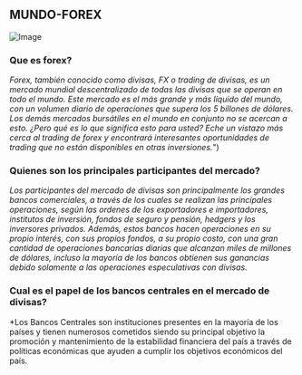 ## MUNDO-FOREX
![Image](https://espaciobit.com.ve/main/wp-content/uploads/2016/10/Forex-splash.jpg)

### Que es forex?
*Forex, también conocido como divisas, FX o trading de divisas, es un mercado mundial descentralizado de todas las divisas que se          operan en todo el mundo. Este mercado es el más grande y más líquido del mundo, con un volumen diario de operaciones que supera los 5      billones de dólares. Los demás mercados bursátiles en el mundo en conjunto no se acercan a esto. ¿Pero qué es lo que significa esto        para usted? Eche un vistazo más cerca al trading de forex y encontrará interesantes oportunidades de trading que no están disponibles      en otras inversiones.*")

### Quienes son los principales participantes del mercado?
*Los participantes del mercado de divisas son principalmente los grandes bancos comerciales, a través de los cuales se realizan las principales operaciones, según las ordenes de los exportadores e importadores, institutos de inversión, fondos de seguro y pensión, hedgers y los inversores privados. Además, estos bancos hacen operaciones en su propio interés, con sus propios fondos, a su propio costo, con una gran cantidad de operaciones bancarias diarias que alcanzan miles de millones de dólares, incluso la mayoría de los bancos obtienen sus ganancias debido solamente a las operaciones especulativas con divisas.*

### Cual es el papel de los bancos centrales en el mercado de divisas?
*Los Bancos Centrales son instituciones presentes en la mayoría de los países y tienen numerosos cometidos siendo su principal objetivo la promoción y mantenimiento de la estabilidad financiera del país a través de políticas económicas que ayuden a cumplir los objetivos económicos del país.
